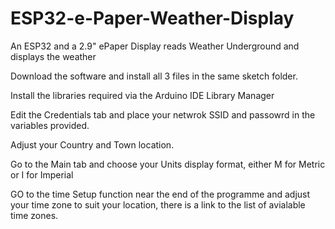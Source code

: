 # ESP32-e-Paper-Weather-Display
An ESP32 and a 2.9" ePaper Display reads Weather Underground and displays the weather

Download the software and install all 3 files in the same sketch folder.

Install the libraries required via the Arduino IDE Library Manager

Edit the Credentials tab and place your netwrok SSID and passowrd in the variables provided.

Adjust your Country and Town location.

Go to the Main tab and choose your Units display format, either M for Metric or I for Imperial

GO to the time Setup function near the end of the programme and adjust your time zone to suit your location, there is a link to the list of avialable time zones.



